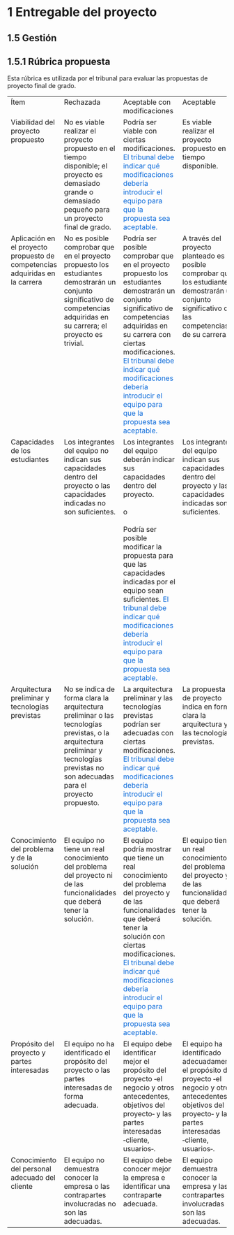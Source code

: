 # 1 Entregable del proyecto

## 1.5 Gestión

## 1.5.1 Rúbrica propuesta

Esta rúbrica es utilizada por el tribunal para evaluar las propuestas de
proyecto final de grado.

<table>
  <tr>
    <td style="width:25%; vertical-align: top;">
      Ítem
    </td>
    <td style="width:25%; vertical-align: top;">
      Rechazada
    </td>
    <td style="width:25%; vertical-align: top;">
      Aceptable con modificaciones
    </td>
    <td style="width:25%; vertical-align: top;">
      Aceptable
    </td>
  </tr>
  <tr>
    <td style="vertical-align: top;">
      Viabilidad del proyecto propuesto
    </td>
    <td style="vertical-align: top;">
      No es viable realizar el proyecto propuesto en el tiempo disponible; el
      proyecto es demasiado grande o demasiado pequeño para un proyecto final de
      grado.
    </td>
    <td style="vertical-align: top;">
      Podría ser viable con ciertas modificaciones. <span style="color:#0969DA">
      El tribunal debe indicar qué modificaciones debería introducir el equipo
      para que la propuesta sea aceptable.</span>
    </td>
    <td style="vertical-align: top;">
      Es viable realizar el proyecto propuesto en el tiempo disponible.
    </td>
  </tr>
  <tr>
    <td style="vertical-align: top;">
      Aplicación en el proyecto propuesto de competencias adquiridas en la
      carrera
    </td>
    <td style="vertical-align: top;">
      No es posible comprobar que en el proyecto propuesto los estudiantes
      demostrarán un conjunto significativo de competencias adquiridas en su
      carrera; el proyecto es trivial.
    </td>
    <td style="vertical-align: top;">
      Podría ser posible comprobar que en el proyecto propuesto los estudiantes
      demostrarán un conjunto significativo de competencias adquiridas en su
      carrera con ciertas modificaciones. <span style="color:#0969DA">El
      tribunal debe indicar qué modificaciones debería introducir el equipo para
      que la propuesta sea aceptable.</span>
    </td>
    <td style="vertical-align: top;">
      A través del proyecto planteado es posible comprobar que los estudiantes
      demostrarán un conjunto significativo de las competencias de su carrera.
    </td>
  </tr>
  <tr>
    <td style="vertical-align: top;">
      Capacidades de los estudiantes
    </td>
    <td style="vertical-align: top;">
      Los integrantes del equipo no indican sus capacidades dentro del proyecto
      o las capacidades indicadas no son suficientes.
    </td>
    <td style="vertical-align: top;">
      Los integrantes del equipo deberán indicar sus capacidades dentro del
      proyecto.
      <br/><br/>
      o
      <br/><br/>
      Podría ser posible modificar la propuesta para que las
      capacidades indicadas por el equipo sean suficientes.
      <span style="color:#0969DA">El tribunal debe indicar qué modificaciones
      debería introducir el equipo para que la propuesta sea aceptable.</span>
    </td>
    <td style="vertical-align: top;">
      Los integrantes del equipo indican sus capacidades dentro del proyecto y
      las capacidades indicadas son suficientes.
    </td>
  </tr>
  <tr>
    <td style="vertical-align: top;">
      Arquitectura preliminar y tecnologías previstas
    </td>
    <td style="vertical-align: top;">
      No se indica de forma clara la arquitectura preliminar o las tecnologías
      previstas, o la arquitectura preliminar y tecnologías previstas no son
      adecuadas para el proyecto propuesto.
    </td>
    <td style="vertical-align: top;">
      La arquitectura preliminar y las tecnologías previstas podrían ser
      adecuadas con ciertas modificaciones. <span style="color:#0969DA">El
      tribunal debe indicar qué modificaciones debería introducir el equipo para
      que la propuesta sea aceptable.</span>
    </td>
    <td style="vertical-align: top;">
      La propuesta de proyecto indica en forma clara la arquitectura y las
      tecnologías previstas.
    </td>
  </tr>
  <tr>
    <td style="vertical-align: top;">
      Conocimiento del problema y de la solución
    </td>
    <td style="vertical-align: top;">
      El equipo no tiene un real conocimiento del problema del proyecto ni de
      las funcionalidades que deberá tener la solución.
    </td>
    <td style="vertical-align: top;">
      El equipo podría mostrar que tiene un real conocimiento del problema del
      proyecto y de las funcionalidades que deberá tener la solución con ciertas
      modificaciones. <span style="color:#0969DA">El tribunal debe indicar qué
      modificaciones debería introducir el equipo para que la propuesta sea
      aceptable.</span>
    </td>
    <td style="vertical-align: top;">
       El equipo tiene un real conocimiento del problema del proyecto y de las
       funcionalidades que deberá tener la solución.
    </td>
  </tr>
  <tr>
    <td style="vertical-align: top;">
      Propósito del proyecto y partes interesadas
    </td>
    <td style="vertical-align: top;">
      El equipo no ha identificado el propósito del proyecto o las partes
      interesadas de forma adecuada.
    </td>
    <td style="vertical-align: top;">
      El equipo debe identificar mejor el propósito del proyecto ‑el negocio y
      otros antecedentes, objetivos del proyecto‑ y las partes interesadas
      ‑cliente, usuarios‑.
    </td>
    <td style="vertical-align: top;">
      El equipo ha identificado adecuadamente el propósito del proyecto ‑el
      negocio y otros antecedentes, objetivos del proyecto‑ y las partes
      interesadas ‑cliente, usuarios‑.
    </td>
  </tr>
  <tr>
    <td style="vertical-align: top;">
      Conocimiento del personal adecuado del cliente
    </td>
    <td style="vertical-align: top;">
      El equipo no demuestra conocer la empresa o las contrapartes involucradas
      no son las adecuadas.
    </td>
    <td style="vertical-align: top;">
      El equipo debe conocer mejor la empresa e identificar una contraparte
      adecuada.
    </td>
    <td style="vertical-align: top;">
      El equipo demuestra conocer la empresa y las contrapartes involucradas son
      las adecuadas.
    </td>
  </tr>
</table>
